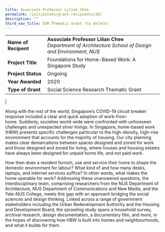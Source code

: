 ```yaml
---
title: Associate Professor Lilian Chee
permalink: /initiatives/grant-recipients/28/
description: ""
third_nav_title: SSR Thematic Grant (to delete)
---
```



|  |  |
|---|---|
| **Name of Recipent** | **Associate Professor Lilian Chee**<br>_Department of Architecture School of Design and Environment, NUS_ |
| **Project Title** | Foundations for Home-Based Work: A Singapore Study |
| **Project Status** | Ongoing |
| **Year Awarded** | 2020 |
| **Type of Grant** | Social Science Research Thematic Grant |
|

Along with the rest of the world, Singapore’s COVID-19 circuit breaker response included a clear and quick adoption of work-from-home. Suddenly, societies world-wide were confronted with unforeseen challenges and unexpected silver linings. In Singapore, home-based work (HBW) presents specific challenges particular to the high-density, high-rise environment that accounts for the majority of housing. Our city planning makes clear demarcations between spaces designed and zoned for work and those designed and zoned for living, where houses and housing estates have always been designed for unpaid home life, and not paid work.

How then does a resident furnish, use and service their home to shape the domestic environment for labour? What kind of and how many desks, laptops, and internet services suffice? In other words, what makes the home operable for work? Addressing these unanswered questions, the interdisciplinary team, comprising researchers from the NUS Department of Architecture, NUS Department of Communications and New Media, and the Yale-NUS College, meets this gap with an approach bridging the social sciences and design thinking. Linked across a range of government stakeholders including the Urban Redevelopment Authority and the Housing and Development Board, the sprawling study spans a household survey, archival research, design documentation, a documentary film, and more, in the hopes of discovering how HBW is built into homes and neighbourhoods, and what it builds for them.